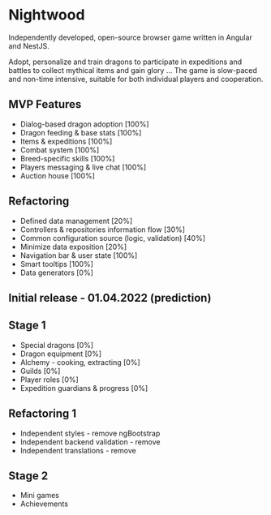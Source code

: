 # Nightwood
Independently developed, open-source browser game written in Angular and NestJS.

Adopt, personalize and train dragons to participate in expeditions and battles to collect mythical items and gain glory ...
The game is slow-paced and non-time intensive, suitable for both individual players and cooperation.

## MVP Features
 - Dialog-based dragon adoption [100%]
 - Dragon feeding & base stats [100%]
 - Items & expeditions [100%]
 - Combat system [100%]
 - Breed-specific skills [100%]
 - Players messaging & live chat [100%]
 - Auction house [100%]

## Refactoring
 - Defined data management [20%]
 - Controllers & repositories information flow [30%]
 - Common configuration source (logic, validation) [40%]
 - Minimize data exposition [20%]
 - Navigation bar & user state [100%]
 - Smart tooltips [100%]
 - Data generators [0%]

## Initial release - 01.04.2022 (prediction)

## Stage 1
 - Special dragons [0%]
 - Dragon equipment [0%]
 - Alchemy - cooking, extracting [0%]
 - Guilds [0%]
 - Player roles [0%]
 - Expedition guardians & progress [0%]


## Refactoring 1
 - Independent styles - remove ngBootstrap
 - Independent backend validation - remove 
 - Independent translations - remove 

## Stage 2
 - Mini games
 - Achievements
 
